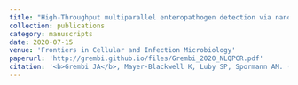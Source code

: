 ```yaml
---
title: "High-Throughput multiparallel enteropathogen detection via nano-liter qPCR"
collection: publications
category: manuscripts
date: 2020-07-15
venue: 'Frontiers in Cellular and Infection Microbiology'
paperurl: 'http://grembi.github.io/files/Grembi_2020_NLQPCR.pdf'
citation: '<b>Grembi JA</b>, Mayer-Blackwell K, Luby SP, Spormann AM. (2020). &quot;High-Throughput multiparallel enteropathogen detection via nano-liter qPCR.&quot; <i>Front. Cell. Infect. Microbiol.</i> 10(351).'
---
```


